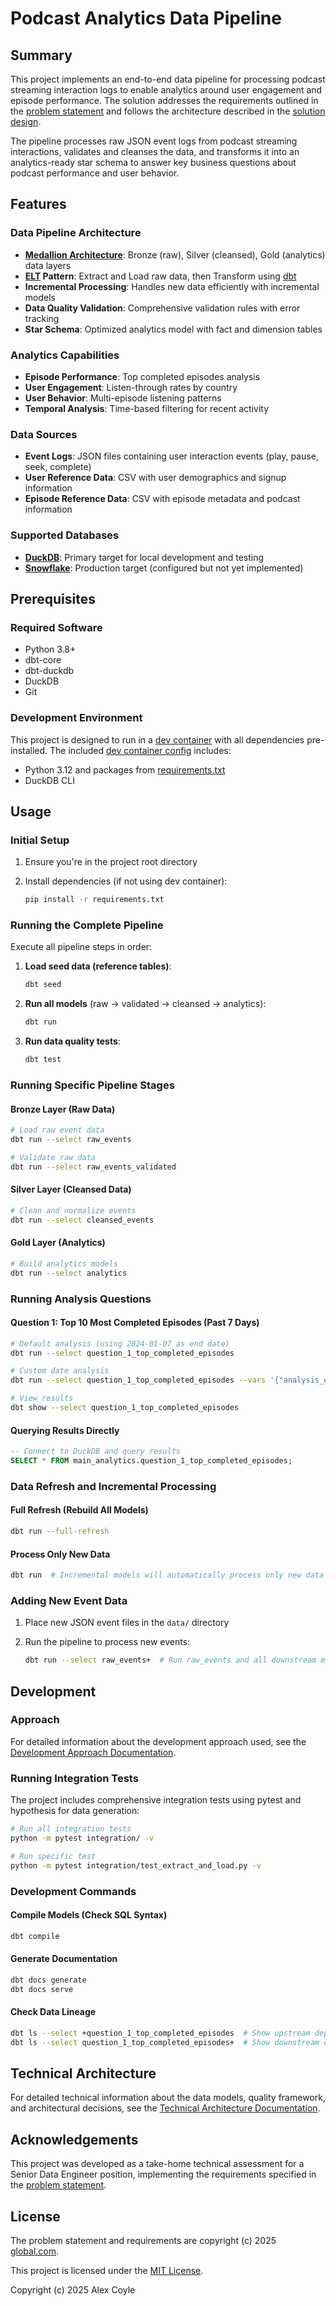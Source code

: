 # Podcast Analytics Data Pipeline

## Summary

This project implements an end-to-end data pipeline for processing podcast streaming interaction logs to enable analytics around user engagement and episode performance. The solution addresses the requirements outlined in the [problem statement](.github/instructions/problem_statement_and_requirements.instructions.md) and follows the architecture described in the [solution design](.github/instructions/solution_design.instructions.md).

The pipeline processes raw JSON event logs from podcast streaming interactions, validates and cleanses the data, and transforms it into an analytics-ready star schema to answer key business questions about podcast performance and user behavior.

## Features

### Data Pipeline Architecture
- **[Medallion Architecture](https://www.databricks.com/glossary/medallion-architecture)**: Bronze (raw), Silver (cleansed), Gold (analytics) data layers
- **[ELT](https://wikipedia.org/wiki/Extract,_load,_transform) Pattern**: Extract and Load raw data, then Transform using [dbt](https://www.getdbt.com)
- **Incremental Processing**: Handles new data efficiently with incremental models
- **Data Quality Validation**: Comprehensive validation rules with error tracking
- **Star Schema**: Optimized analytics model with fact and dimension tables

### Analytics Capabilities
- **Episode Performance**: Top completed episodes analysis
- **User Engagement**: Listen-through rates by country
- **User Behavior**: Multi-episode listening patterns
- **Temporal Analysis**: Time-based filtering for recent activity

### Data Sources
- **Event Logs**: JSON files containing user interaction events (play, pause, seek, complete)
- **User Reference Data**: CSV with user demographics and signup information
- **Episode Reference Data**: CSV with episode metadata and podcast information

### Supported Databases
- **[DuckDB](https://duckdb.org)**: Primary target for local development and testing
- **[Snowflake](https://www.snowflake.com)**: Production target (configured but not yet implemented)

## Prerequisites

### Required Software
- Python 3.8+
- dbt-core
- dbt-duckdb
- DuckDB
- Git

### Development Environment
This project is designed to run in a [dev container](https://containers.dev) with all dependencies pre-installed. The included [dev container config](.devcontainer/devcontainer.json) includes:
- Python 3.12 and packages from [requirements.txt](requirements.txt)
- DuckDB CLI

## Usage

### Initial Setup
1. Ensure you're in the project root directory
2. Install dependencies (if not using dev container):

   ```bash
   pip install -r requirements.txt
   ```

### Running the Complete Pipeline
Execute all pipeline steps in order:

1. **Load seed data (reference tables)**:
   ```bash
   dbt seed
   ```

2. **Run all models** (raw → validated → cleansed → analytics):
   ```bash
   dbt run
   ```

3. **Run data quality tests**:
   ```bash
   dbt test
   ```

### Running Specific Pipeline Stages

#### Bronze Layer (Raw Data)
```bash
# Load raw event data
dbt run --select raw_events

# Validate raw data
dbt run --select raw_events_validated
```

#### Silver Layer (Cleansed Data)
```bash
# Clean and normalize events
dbt run --select cleansed_events
```

#### Gold Layer (Analytics)
```bash
# Build analytics models
dbt run --select analytics
```

### Running Analysis Questions

#### Question 1: Top 10 Most Completed Episodes (Past 7 Days)
```bash
# Default analysis (using 2024-01-07 as end date)
dbt run --select question_1_top_completed_episodes

# Custom date analysis
dbt run --select question_1_top_completed_episodes --vars '{"analysis_end_date": "2024-01-05"}'

# View results
dbt show --select question_1_top_completed_episodes
```

#### Querying Results Directly
```sql
-- Connect to DuckDB and query results
SELECT * FROM main_analytics.question_1_top_completed_episodes;
```

### Data Refresh and Incremental Processing

#### Full Refresh (Rebuild All Models)
```bash
dbt run --full-refresh
```

#### Process Only New Data
```bash
dbt run  # Incremental models will automatically process only new data
```

### Adding New Event Data
1. Place new JSON event files in the `data/` directory
2. Run the pipeline to process new events:

   ```bash
   dbt run --select raw_events+  # Run raw_events and all downstream models
   ```

## Development

### Approach

For detailed information about the development approach used, see the [Development Approach Documentation](docs/development-approach.md).

### Running Integration Tests
The project includes comprehensive integration tests using pytest and hypothesis for data generation:

```bash
# Run all integration tests
python -m pytest integration/ -v

# Run specific test
python -m pytest integration/test_extract_and_load.py -v
```

### Development Commands

#### Compile Models (Check SQL Syntax)
```bash
dbt compile
```

#### Generate Documentation
```bash
dbt docs generate
dbt docs serve
```

#### Check Data Lineage
```bash
dbt ls --select +question_1_top_completed_episodes  # Show upstream dependencies
dbt ls --select question_1_top_completed_episodes+  # Show downstream dependencies
```

## Technical Architecture

For detailed technical information about the data models, quality framework, and architectural decisions, see the [Technical Architecture Documentation](docs/technical-architecture.md).

## Acknowledgements

This project was developed as a take-home technical assessment for a Senior Data Engineer position, implementing the requirements specified in the [problem statement](.github/instructions/problem_statement_and_requirements.instructions.md).

## License

The problem statement and requirements are copyright (c) 2025 [global.com](https://global.com).

This project is licensed under the [MIT License](LICENSE).

Copyright (c) 2025 Alex Coyle
